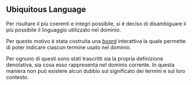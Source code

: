 ## Ubiquitous Language

Per risultare il più coerenti e integri possibile, si è deciso di disambiguare il più 
possibile il linguaggio utilizzato nel dominio.

Per questo motivo è stata costruita una 
[_board_](https://miro.com/app/live-embed/uXjVOfQexp8=/?moveToViewport=-1236,-720,1965,959")
interattiva la quale permette di poter indicare ciascun termine usato nel dominio.

Per ognuno di questi sono stati trascritti sia la propria definizione denotativa, sia cosa
esso rappresenta nel dominio corrente.
In questa maniera non può esistere alcun dubbio sul significato dei termini e sul loro
contesto.
